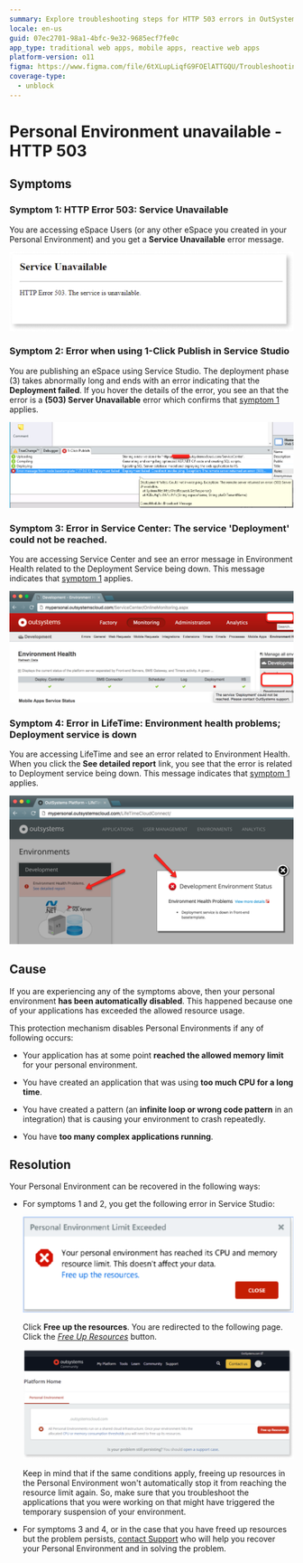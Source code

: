 ```yaml
---
summary: Explore troubleshooting steps for HTTP 503 errors in OutSystems 11 (O11) when personal environments become unavailable due to resource overuse.
locale: en-us
guid: 07ec2701-98a1-4bfc-9e32-9685ecf7fe0c
app_type: traditional web apps, mobile apps, reactive web apps
platform-version: o11
figma: https://www.figma.com/file/6tXLupLiqfG9FOElATTGQU/Troubleshooting?node-id=3330:2674
coverage-type:
  - unblock
---
```


# Personal Environment unavailable - HTTP 503

## Symptoms

### Symptom 1: HTTP Error 503: Service Unavailable

You are accessing eSpace Users (or any other eSpace you created in your Personal Environment) and you get a **Service Unavailable** error message.

![Screenshot of an HTTP 503 Service Unavailable error message in a web browser.](images/pe-503-error.png "HTTP 503 Service Unavailable Error")

### Symptom 2: Error when using 1-Click Publish in Service Studio

You are publishing an eSpace using Service Studio. The deployment phase (3) takes abnormally long and ends with an error indicating that the **Deployment failed**. If you hover the details of the error, you see an that the error is a **(503) Server Unavailable** error which confirms that [symptom 1](#symptom-1:-http-error-503:-service-unavailable) applies.

![Screenshot of Service Studio showing a deployment error with a 503 Server Unavailable message during the 1-Click Publish process.](images/service-unavailable-503_1.png "1-Click Publish Deployment Error")

### Symptom 3: Error in Service Center: The service 'Deployment' could not be reached.

You are accessing Service Center and see an error message in Environment Health related to the Deployment Service being down. This message indicates that [symptom 1](#symptom-1:-http-error-503:-service-unavailable) applies.

![Screenshot of the Service Center's Environment Health section indicating the Deployment service could not be reached with a red error icon.](images/service-unavailable-503_2.png "Service Center Deployment Service Error")

### Symptom 4: Error in LifeTime: Environment health problems; Deployment service is down

You are accessing LifeTime and see an error related to Environment Health. When you click the **See detailed report** link, you see that the error is related to Deployment service being down. This message indicates that [symptom 1](#symptom-1:-http-error-503:-service-unavailable) applies.

![Screenshot of OutSystems LifeTime platform showing an Environment Health Problems alert with a detailed report indicating the Deployment service is down.](images/service-unavailable-503_3.png "LifeTime Environment Health Error")

## Cause

If you are experiencing any of the symptoms above, then your personal environment **has been automatically disabled**. This happened because one of your applications has exceeded the allowed resource usage.

This protection mechanism disables Personal Environments if any of following occurs:

* Your application has at some point **reached the allowed memory limit** for your personal environment.

* You have created an application that was using **too much CPU for a long time**.

* You have created a pattern (an **infinite loop or wrong code pattern** in an integration) that is causing your environment to crash repeatedly.

* You have **too many complex applications running**.

## Resolution

Your Personal Environment can be recovered in the following ways:

* For symptoms 1 and 2, you get the following error in Service Studio: 

    ![Notification dialog in Service Studio indicating the personal environment limit has been exceeded with an option to free up resources.](images/service-unavailable-503_4.png "Personal Environment Limit Exceeded Notification")

    Click **Free up the resources**. You are redirected to the following page. Click the *[Free Up Resources](https://www.outsystems.com/home/FreeUpResources.aspx)* button.

    ![Screenshot of the OutSystems platform home page with a message about Personal Environment resource limits and a button to free up resources.](images/service-unavailable-503_5.png "OutSystems Free Up Resources Page")
 
    <div class="info" markdown="1">
    Keep in mind that if the same conditions apply, freeing up resources in the Personal Environment won't automatically stop it from reaching the resource limit again. So, make sure that you troubleshoot the applications that you were working on that might have triggered the temporary suspension of your environment.
    </div>

* For symptoms 3 and 4, or in the case that you have freed up resources but the problem persists, [contact Support](https://success.outsystems.com/Support) who will help you recover your Personal Environment and in solving the problem.

